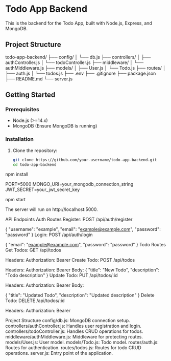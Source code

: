# Todo App Backend

This is the backend for the Todo App, built with Node.js, Express, and MongoDB.

## Project Structure

todo-app-backend/
├── config/
│ └── db.js
├── controllers/
│ ├── authController.js
│ └── todoController.js
├── middleware/
│ └── authMiddleware.js
├── models/
│ ├── User.js
│ └── Todo.js
├── routes/
│ ├── auth.js
│ └── todos.js
├── .env
├── .gitignore
├── package.json
├── README.md
└── server.js


## Getting Started

### Prerequisites

- Node.js (>=14.x)
- MongoDB (Ensure MongoDB is running)

### Installation

1. Clone the repository:

   ```sh
   git clone https://github.com/your-username/todo-app-backend.git
   cd todo-app-backend

npm install

PORT=5000
MONGO_URI=your_mongodb_connection_string
JWT_SECRET=your_jwt_secret_key


npm start

The server will run on http://localhost:5000.

API Endpoints
Auth Routes
Register: POST /api/auth/register

{
  "username": "example",
  "email": "example@example.com",
  "password": "password"
}
Login: POST /api/auth/login


{
  "email": "example@example.com",
  "password": "password"
}
Todo Routes
Get Todos: GET /api/todos

Headers: Authorization: Bearer <token>
Create Todo: POST /api/todos

Headers: Authorization: Bearer <token>
Body:
{
  "title": "New Todo",
  "description": "Todo description"
}
Update Todo: PUT /api/todos/:id

Headers: Authorization: Bearer <token>
Body:

{
  "title": "Updated Todo",
  "description": "Updated description"
}
Delete Todo: DELETE /api/todos/:id

Headers: Authorization: Bearer <token>

Project Structure
config/db.js: MongoDB connection setup.
controllers/authController.js: Handles user registration and login.
controllers/todoController.js: Handles CRUD operations for todos.
middleware/authMiddleware.js: Middleware for protecting routes.
models/User.js: User model.
models/Todo.js: Todo model.
routes/auth.js: Routes for authentication.
routes/todos.js: Routes for todo CRUD operations.
server.js: Entry point of the application.
